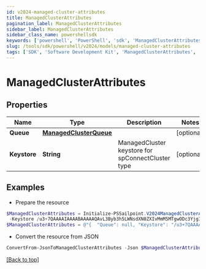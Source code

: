 ```yaml
---
id: v2024-managed-cluster-attributes
title: ManagedClusterAttributes
pagination_label: ManagedClusterAttributes
sidebar_label: ManagedClusterAttributes
sidebar_class_name: powershellsdk
keywords: ['powershell', 'PowerShell', 'sdk', 'ManagedClusterAttributes', 'V2024ManagedClusterAttributes'] 
slug: /tools/sdk/powershell/v2024/models/managed-cluster-attributes
tags: ['SDK', 'Software Development Kit', 'ManagedClusterAttributes', 'V2024ManagedClusterAttributes']
---
```



# ManagedClusterAttributes

## Properties

Name | Type | Description | Notes
------------ | ------------- | ------------- | -------------
**Queue** | [**ManagedClusterQueue**](managed-cluster-queue) |  | [optional] 
**Keystore** | **String** | ManagedCluster keystore for spConnectCluster type | [optional] 

## Examples

- Prepare the resource
```powershell
$ManagedClusterAttributes = Initialize-PSSailpoint.V2024ManagedClusterAttributes  -Queue null `
 -Keystore /u3+7QAAAAIAAAABAAAAAQAvL3Byb3h5LWNsdXN0ZXIvMmM5MTgwODc3Yjg3MW
$ManagedClusterAttributes = @"{  "Queue": null, "Keystore": "/u3+7QAAAAIAAAABAAAAAQAvL3Byb3h5LWNsdXN0ZXIvMmM5MTgwODc3Yjg3MW" }"@
```

- Convert the resource from JSON
```powershell
ConvertFrom-JsonToManagedClusterAttributes -Json $ManagedClusterAttributes
```


[[Back to top]](#) 

